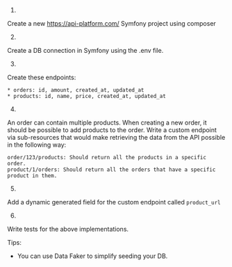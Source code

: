 1)
Create a new https://api-platform.com/ Symfony project using composer

2)
Create a DB connection in Symfony using the .env file.

3)
Create these endpoints:
```
* orders: id, amount, created_at, updated_at
* products: id, name, price, created_at, updated_at
```

4)
An order can contain multiple products. When creating a new order, it should be possible to add products to the order. Write a custom endpoint via sub-resources that would make retrieving the data from the API possible in the following way:

```
order/123/products: Should return all the products in a specific order.
product/1/orders: Should return all the orders that have a specific product in them.
```

5)
Add a dynamic generated field for the custom endpoint called `product_url`

6)
Write tests for the above implementations.

Tips:
- You can use Data Faker to simplify seeding your DB.